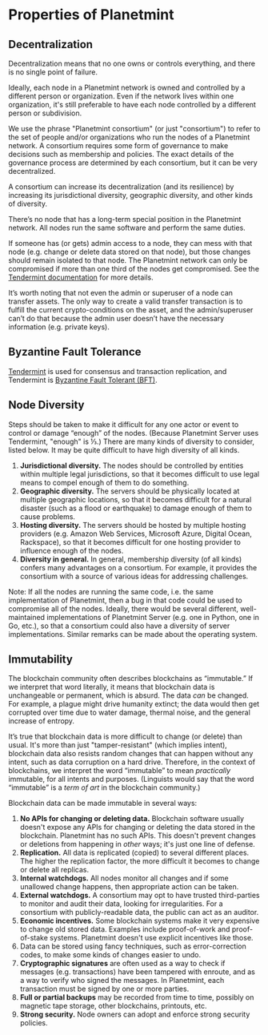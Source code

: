 <!---
Copyright © 2020 Interplanetary Database Association e.V.,
Planetmint and IPDB software contributors.
SPDX-License-Identifier: (Apache-2.0 AND CC-BY-4.0)
Code is Apache-2.0 and docs are CC-BY-4.0
--->

# Properties of Planetmint 

## Decentralization

Decentralization means that no one owns or controls everything, and there is no single point of failure.

Ideally, each node in a Planetmint network is owned and controlled by a different person or organization. Even if the network lives within one organization, it's still preferable to have each node controlled by a different person or subdivision.

We use the phrase "Planetmint consortium" (or just "consortium") to refer to the set of people and/or organizations who run the nodes of a Planetmint network. A consortium requires some form of governance to make decisions such as membership and policies. The exact details of the governance process are determined by each consortium, but it can be very decentralized.

A consortium can increase its decentralization (and its resilience) by increasing its jurisdictional diversity, geographic diversity, and other kinds of diversity.

There’s no node that has a long-term special position in the Planetmint network. All nodes run the same software and perform the same duties.

If someone has (or gets) admin access to a node, they can mess with that node (e.g. change or delete data stored on that node), but those changes should remain isolated to that node. The Planetmint network can only be compromised if more than one third of the nodes get compromised. See the [Tendermint documentation](https://tendermint.io/docs/introduction/introduction.html) for more details.

It’s worth noting that not even the admin or superuser of a node can transfer assets. The only way to create a valid transfer transaction is to fulfill the current crypto-conditions on the asset, and the admin/superuser can’t do that because the admin user doesn’t have the necessary information (e.g. private keys).

## Byzantine Fault Tolerance

[Tendermint](https://tendermint.io/) is used for consensus and transaction replication,
and Tendermint is [Byzantine Fault Tolerant (BFT)](https://en.wikipedia.org/wiki/Byzantine_fault_tolerance).

## Node Diversity

Steps should be taken to make it difficult for any one actor or event to control or damage “enough” of the nodes. (Because Planetmint Server uses Tendermint, "enough" is ⅓.) There are many kinds of diversity to consider, listed below. It may be quite difficult to have high diversity of all kinds.

1. **Jurisdictional diversity.** The nodes should be controlled by entities within multiple legal jurisdictions, so that it becomes difficult to use legal means to compel enough of them to do something.
1. **Geographic diversity.** The servers should be physically located at multiple geographic locations, so that it becomes difficult for a natural disaster (such as a flood or earthquake) to damage enough of them to cause problems.
1. **Hosting diversity.** The servers should be hosted by multiple hosting providers (e.g. Amazon Web Services, Microsoft Azure, Digital Ocean, Rackspace), so that it becomes difficult for one hosting provider to influence enough of the nodes.
1. **Diversity in general.** In general, membership diversity (of all kinds) confers many advantages on a consortium. For example, it provides the consortium with a source of various ideas for addressing challenges.

Note: If all the nodes are running the same code, i.e. the same implementation of Planetmint, then a bug in that code could be used to compromise all of the nodes. Ideally, there would be several different, well-maintained implementations of Planetmint Server (e.g. one in Python, one in Go, etc.), so that a consortium could also have a diversity of server implementations. Similar remarks can be made about the operating system.

## Immutability

The blockchain community often describes blockchains as “immutable.” If we interpret that word literally, it means that blockchain data is unchangeable or permanent, which is absurd. The data _can_ be changed. For example, a plague might drive humanity extinct; the data would then get corrupted over time due to water damage, thermal noise, and the general increase of entropy.

It’s true that blockchain data is more difficult to change (or delete) than usual. It's more than just "tamper-resistant" (which implies intent), blockchain data also resists random changes that can happen without any intent, such as data corruption on a hard drive. Therefore, in the context of blockchains, we interpret the word “immutable” to mean *practically* immutable, for all intents and purposes. (Linguists would say that the word “immutable” is a _term of art_ in the blockchain community.)

Blockchain data can be made immutable in several ways:

1. **No APIs for changing or deleting data.** Blockchain software usually doesn't expose any APIs for changing or deleting the data stored in the blockchain. Planetmint has no such APIs. This doesn't prevent changes or deletions from happening in _other_ ways; it's just one line of defense.
1. **Replication.** All data is replicated (copied) to several different places. The higher the replication factor, the more difficult it becomes to change or delete all replicas.
1. **Internal watchdogs.** All nodes monitor all changes and if some unallowed change happens, then appropriate action can be taken.
1. **External watchdogs.** A consortium may opt to have trusted third-parties to monitor and audit their data, looking for irregularities. For a consortium with publicly-readable data, the public can act as an auditor.
1. **Economic incentives.** Some blockchain systems make it very expensive to change old stored data. Examples include proof-of-work and proof-of-stake systems. Planetmint doesn't use explicit incentives like those.
1. Data can be stored using fancy techniques, such as error-correction codes, to make some kinds of changes easier to undo.
1. **Cryptographic signatures** are often used as a way to check if messages (e.g. transactions) have been tampered with enroute, and as a way to verify who signed the messages. In Planetmint, each transaction must be signed by one or more parties.
1. **Full or partial backups** may be recorded from time to time, possibly on magnetic tape storage, other blockchains, printouts, etc.
1. **Strong security.** Node owners can adopt and enforce strong security policies.


